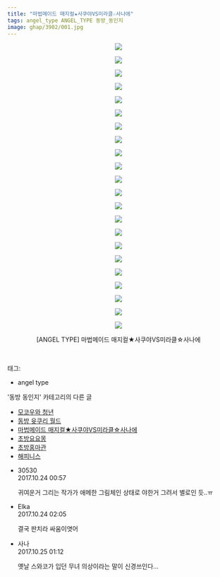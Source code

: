 ```yaml
---
title: "마법메이드 매지컬★사쿠야VS미라클☆사나에"
tags: angel_type ANGEL_TYPE 동방_동인지
image: ghap/3902/001.jpg
---
```

<div class="article">
<p style="text-align: center; clear: none; float: none;"><img src="{{ site.nasurl }}/ghap/3902/001.jpg"/></p>
<p style="text-align: center; clear: none; float: none;"><img src="{{ site.nasurl }}/ghap/3902/002.jpg"/></p>
<p style="text-align: center; clear: none; float: none;"><img src="{{ site.nasurl }}/ghap/3902/003.jpg"/></p>
<p style="text-align: center; clear: none; float: none;"><img src="{{ site.nasurl }}/ghap/3902/004.jpg"/></p>
<p style="text-align: center; clear: none; float: none;"><img src="{{ site.nasurl }}/ghap/3902/005.jpg"/></p>
<p style="text-align: center; clear: none; float: none;"><img src="{{ site.nasurl }}/ghap/3902/006.jpg"/></p>
<p style="text-align: center; clear: none; float: none;"><img src="{{ site.nasurl }}/ghap/3902/007.jpg"/></p>
<p style="text-align: center; clear: none; float: none;"><img src="{{ site.nasurl }}/ghap/3902/008.jpg"/></p>
<p style="text-align: center; clear: none; float: none;"><img src="{{ site.nasurl }}/ghap/3902/009.jpg"/></p>
<p style="text-align: center; clear: none; float: none;"><img src="{{ site.nasurl }}/ghap/3902/010.jpg"/></p>
<p style="text-align: center; clear: none; float: none;"><img src="{{ site.nasurl }}/ghap/3902/011.jpg"/></p>
<p style="text-align: center; clear: none; float: none;"><img src="{{ site.nasurl }}/ghap/3902/012.jpg"/></p>
<p style="text-align: center; clear: none; float: none;"><img src="{{ site.nasurl }}/ghap/3902/013.jpg"/></p>
<p style="text-align: center; clear: none; float: none;"><img src="{{ site.nasurl }}/ghap/3902/014.jpg"/></p>
<p style="text-align: center; clear: none; float: none;"><img src="{{ site.nasurl }}/ghap/3902/015.jpg"/></p>
<p style="text-align: center; clear: none; float: none;"><img src="{{ site.nasurl }}/ghap/3902/016.jpg"/></p>
<p style="text-align: center; clear: none; float: none;"><img src="{{ site.nasurl }}/ghap/3902/017.jpg"/></p>
<p style="text-align: center; clear: none; float: none;"><img src="{{ site.nasurl }}/ghap/3902/018.jpg"/></p>
<p style="text-align: center; clear: none; float: none;"><img src="{{ site.nasurl }}/ghap/3902/019.jpg"/></p>
<p style="text-align: center; clear: none; float: none;"><img src="{{ site.nasurl }}/ghap/3902/020.jpg"/></p>
<p style="text-align: center; clear: none; float: none;"><img src="{{ site.nasurl }}/ghap/3902/021.jpg"/></p>
<p style="text-align: center; clear: none; float: none;"><img src="{{ site.nasurl }}/ghap/3902/022.jpg"/></p>
<p style="text-align: center; clear: none; float: none;">[ANGEL TYPE] 마법메이드 매지컬★사쿠야VS미라클☆사나에</p>
<p><br/></p>
</div><div class="tagTrail">
<p>태그: </p>
<ul>
<li>angel type</li>
</ul>
</div><div class="another">
<p>'동방 동인지' 카테고리의 다른 글</p>
<ul>
<li><a href="/2017-10-23-ghap_3904">모코우와 청년</a></li>
<li><a href="/2017-10-23-ghap_3903">동방 윳쿠리 월드</a></li>
<li><a href="/2017-10-23-ghap_3902">마법메이드 매지컬★사쿠야VS미라클☆사나에</a></li>
<li><a href="/2017-10-22-ghap_3895">초방요요몽</a></li>
<li><a href="/2017-10-22-ghap_3894">초방홍마관</a></li>
<li><a href="/2017-10-22-ghap_3892">해피니스</a></li>
</ul>
</div><div class="cb_module cb_fluid">
<div class="cb_wrt cb_profile">
<div class="comment">
<ul>
<li class="cb_thumb_off" id="comment15112972">
<div class="cb_comment_area">
<div class="cb_info_area">
<div class="cb_section">
<span class="cb_nick_name">30530</span>
</div>
<div class="cb_section">
<span class="cb_date">2017.10.24 00:57 </span>
</div>
</div>
<div class="cb_dsc_comment">
<p class="cb_dsc">
											귀여운거 그리는 작가가 애메한 그림체인 상태로 야한거 그려서 별로인 듯..ㅠ
										</p>
</div>
</div></li>
<li class="cb_thumb_off" id="comment15113002">
<div class="cb_comment_area">
<div class="cb_info_area">
<div class="cb_section">
<span class="cb_nick_name">Elka</span>
</div>
<div class="cb_section">
<span class="cb_date">2017.10.24 02:05 </span>
</div>
</div>
<div class="cb_dsc_comment">
<p class="cb_dsc">
											결국 판치라 싸움이엿어
										</p>
</div>
</div></li>
<li class="cb_thumb_off" id="comment15113733">
<div class="cb_comment_area">
<div class="cb_info_area">
<div class="cb_section">
<span class="cb_nick_name">사나</span>
</div>
<div class="cb_section">
<span class="cb_date">2017.10.25 01:12 </span>
</div>
</div>
<div class="cb_dsc_comment">
<p class="cb_dsc">
											옛날 스와코가 입던 무녀 의상이라는 말이 신경쓰인다...
										</p>
</div>
</div></li>
</ul>
</div>
</div><!-- commentList close -->
</div>